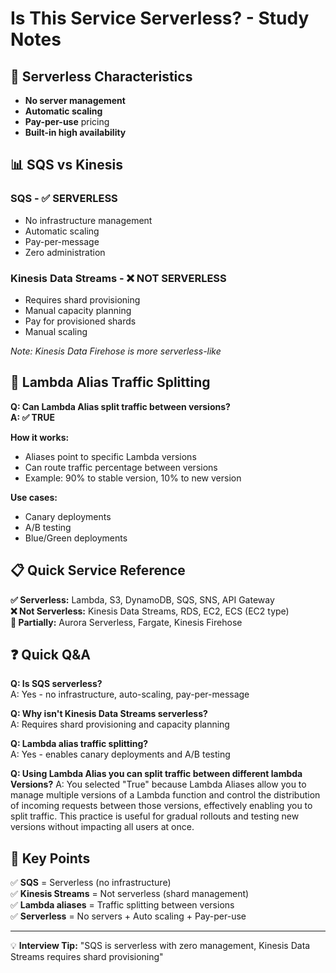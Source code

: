 # Is This Service Serverless? - Study Notes

## 🤔 Serverless Characteristics
- **No server management**
- **Automatic scaling** 
- **Pay-per-use** pricing
- **Built-in high availability**

## 📊 SQS vs Kinesis

### **SQS - ✅ SERVERLESS**
- No infrastructure management
- Automatic scaling
- Pay-per-message
- Zero administration

### **Kinesis Data Streams - ❌ NOT SERVERLESS** 
- Requires shard provisioning
- Manual capacity planning
- Pay for provisioned shards
- Manual scaling

*Note: Kinesis Data Firehose is more serverless-like*

## 🔄 Lambda Alias Traffic Splitting

**Q: Can Lambda Alias split traffic between versions?**  
**A: ✅ TRUE**

**How it works:**
- Aliases point to specific Lambda versions
- Can route traffic percentage between versions
- Example: 90% to stable version, 10% to new version

**Use cases:**
- Canary deployments
- A/B testing
- Blue/Green deployments

## 📋 Quick Service Reference

**✅ Serverless:** Lambda, S3, DynamoDB, SQS, SNS, API Gateway  
**❌ Not Serverless:** Kinesis Data Streams, RDS, EC2, ECS (EC2 type)  
**🔄 Partially:** Aurora Serverless, Fargate, Kinesis Firehose

## ❓ Quick Q&A

**Q: Is SQS serverless?**  
A: Yes - no infrastructure, auto-scaling, pay-per-message

**Q: Why isn't Kinesis Data Streams serverless?**  
A: Requires shard provisioning and capacity planning

**Q: Lambda alias traffic splitting?**  
A: Yes - enables canary deployments and A/B testing

**Q: Using Lambda Alias you can split traffic between different lambda Versions?**
A:	You selected "True" because Lambda Aliases allow you to manage multiple versions of a Lambda function and control the distribution of incoming requests between those versions, effectively enabling you to split traffic. This practice is useful for gradual rollouts and testing new versions without impacting all users at once.

## 🎯 Key Points
✅ **SQS** = Serverless (no infrastructure)  
✅ **Kinesis Streams** = Not serverless (shard management)  
✅ **Lambda aliases** = Traffic splitting between versions  
✅ **Serverless** = No servers + Auto scaling + Pay-per-use

---
💡 **Interview Tip:** "SQS is serverless with zero management, Kinesis Data Streams requires shard provisioning"

